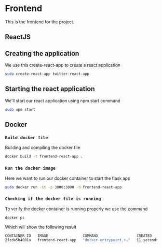 # Frontend

This is the frontend for the project.

## ReactJS

## Creating the application
We use this create-react-app to create a react application
```bash
sudo create-react-app twitter-react-app
```

## Starting the react application
We'll start our react application using npm start command
```bash
sudo npm start 
```


## Docker

### `Build docker file`

Building and compiling the docker file

```bash
docker build -t frontend-react-app . 
```

### `Run the docker image`
Here we want to run our docker container to start the flask app

```bash
sudo docker run -it -p 3000:3000 -d frontend-react-app
```

### `Checking if the docker file is running`
To verify the docker container is running properly we use the command
```bash
docker ps
```
Which will show the following result
```bash
CONTAINER ID   IMAGE                COMMAND                  CREATED          STATUS          PORTS                                       NAMES
2fcda5b4081a   frontend-react-app   "docker-entrypoint.s…"   11 seconds ago   Up 10 seconds   0.0.0.0:3000->3000/tcp, :::3000->3000/tcp   brave_shannon
```
